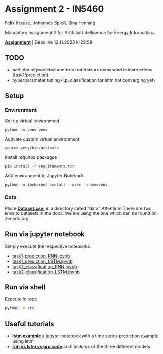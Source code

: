 # Assignment 2 - IN5460

Felix Krause, Johannes Spieß, Sina Henning

Mandatory assignment 2 for Artificial Intelligence for Energy Informatics.

[**Assignment**](https://drive.google.com/file/d/17nJ7HWbZPYZQXsJxbWggvyT49YTZW_M-/view) | Deadline 12.11.2023 kl 23:59

## TODO
* add plot of predicted and true test data as demanded in instructions (task1/prediction)
* hyperparameter tuning (i.p. classification for lstm not converging yet)


## Setup
### Environment
Set up virtual environment
```shell	
python -m venv venv
```

Activate custom virtual environment 
```shell
source venv/bin/activate
```

Install required packages
```shell
pip install -r requirements.txt
```

Add environment to Jupyter Notebook
```shell
python -m ipykernel install --user --name=venv
```

### Data
Place **[Dataset.csv:](https://zenodo.org/records/6778401)** in a directory called "data" 
Attention! There are two links to datasets in the docs. We are using the one which can be found on zenodo.org


## Run via jupyter notebook
Simply execute the respective notebooks:
* [task1_prediction_RNN.ipynb](task1_prediction_RNN.ipynb)
* [task1_prediction_LSTM.ipynb](task1_prediction_LSTM.ipynb)
* [task2_classification_RNN.ipynb](task2_classification_RNN.ipynb)
* [task2_classification_LSTM.ipynb](task2_classification_LSTM.ipynb)

## Run via shell
Execute in root:
```bash
python -m src
```

## Useful tutorials
* **[lstm example](https://colab.research.google.com/github/dlmacedo/starter-academic/blob/master/content/courses/deeplearning/notebooks/pytorch/Time_Series_Prediction_with_LSTM_Using_PyTorch.ipynb#scrollTo=CKEzO1jzKydL)** a jupyter notebook with a time series prediction example using lstm
* **[rnn vs lstm vs gru code](https://www.tertiaryinfotech.com/comparison-of-lstm-gru-and-rnn-on-time-series-forecasting-with-pytorch/)** architectures of the three different models